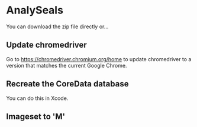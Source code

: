 # AnalySeals
You can download the zip file directly or...

## Update chromedriver
Go to https://chromedriver.chromium.org/home to update chromedriver to a version that matches the current Google Chrome.

## Recreate the CoreData database
You can do this in Xcode.

## Imageset to 'M'
